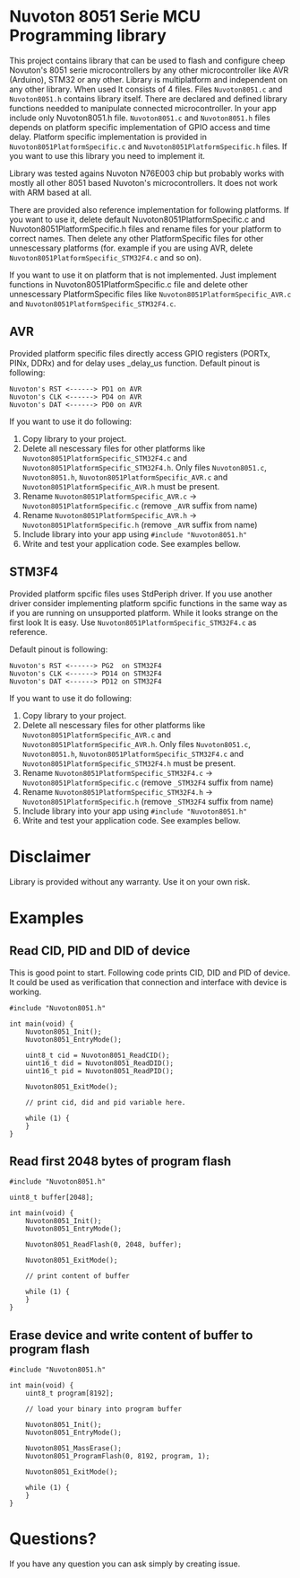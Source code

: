 # Nuvoton 8051 Serie MCU Programming library
This project contains library that can be used to flash and configure cheep Novuton's 8051 serie microcontrollers by any other microcontroller like AVR (Arduino), STM32 or any other. Library is multiplatform and independent on any other library. When used It consists of 4 files. Files `Nuvoton8051.c` and `Nuvoton8051.h` contains library itself. There are declared and defined library functions needded to manipulate connected microcontroller. In your app include only Nuvoton8051.h file. `Nuvoton8051.c` and `Nuvoton8051.h` files depends on platform specific implementation of GPIO access and time delay. Platform specific implementation is provided in `Nuvoton8051PlatformSpecific.c` and `Nuvoton8051PlatformSpecific.h` files. If you want to use this library you need to implement it.

Library was tested agains Nuvoton N76E003 chip but probably works with mostly all other 8051 based Nuvoton's microcontrollers. It does not work with ARM based at all.

There are provided also reference implementation for following platforms. If you want to use it, delete default Nuvoton8051PlatformSpecific.c and Nuvoton8051PlatformSpecific.h files and rename files for your platform to correct names. Then delete any other PlatformSpecific files for other unnescessary platforms (for. example if you are using AVR, delete `Nuvoton8051PlatformSpecific_STM32F4.c` and so on).

If you want to use it on platform that is not implemented. Just implement functions in Nuvoton8051PlatformSpecific.c file and delete other unnescessary PlatformSpecific files like `Nuvoton8051PlatformSpecific_AVR.c` and `Nuvoton8051PlatformSpecific_STM32F4.c`.

## AVR
Provided platform specific files directly access GPIO registers (PORTx, PINx, DDRx) and for delay uses _delay_us function. Default pinout is following:

```
Nuvoton's RST <------> PD1 on AVR
Nuvoton's CLK <------> PD4 on AVR
Nuvoton's DAT <------> PD0 on AVR
```

If you want to use it do following:
1) Copy library to your project.
2) Delete all nescessary files for other platforms like `Nuvoton8051PlatformSpecific_STM32F4.c` and `Nuvoton8051PlatformSpecific_STM32F4.h`. Only files `Nuvoton8051.c`, `Nuvoton8051.h`, `Nuvoton8051PlatformSpecific_AVR.c` and `Nuvoton8051PlatformSpecific_AVR.h` must be present.
3) Rename `Nuvoton8051PlatformSpecific_AVR.c` -> `Nuvoton8051PlatformSpecific.c` (remove `_AVR` suffix from name)
4) Rename `Nuvoton8051PlatformSpecific_AVR.h` -> `Nuvoton8051PlatformSpecific.h` (remove `_AVR` suffix from name)
5) Include library into your app using `#include "Nuvoton8051.h"`
6) Write and test your application code. See examples bellow.

## STM3F4 
Provided platform spcific files uses StdPeriph driver. If you use another driver consider implementing platform spcific functions in the same way as if you are running on unsupported platform. While it looks strange on the first look It is easy. Use `Nuvoton8051PlatformSpecific_STM32F4.c` as reference.

Default pinout is following:

```
Nuvoton's RST <------> PG2  on STM32F4
Nuvoton's CLK <------> PD14 on STM32F4
Nuvoton's DAT <------> PD12 on STM32F4
```

If you want to use it do following:
1) Copy library to your project.
2) Delete all nescessary files for other platforms like `Nuvoton8051PlatformSpecific_AVR.c` and `Nuvoton8051PlatformSpecific_AVR.h`. Only files `Nuvoton8051.c`, `Nuvoton8051.h`, `Nuvoton8051PlatformSpecific_STM32F4.c` and `Nuvoton8051PlatformSpecific_STM32F4.h` must be present.
3) Rename `Nuvoton8051PlatformSpecific_STM32F4.c` -> `Nuvoton8051PlatformSpecific.c` (remove `_STM32F4` suffix from name)
4) Rename `Nuvoton8051PlatformSpecific_STM32F4.h` -> `Nuvoton8051PlatformSpecific.h` (remove `_STM32F4` suffix from name)
5) Include library into your app using `#include "Nuvoton8051.h"`
6) Write and test your application code. See examples bellow.

# Disclaimer

Library is provided without any warranty. Use it on your own risk.

# Examples

## Read CID, PID and DID of device
This is good point to start. Following code prints CID, DID and PID of device. It could be used as verification that connection and interface with device is working.

```
#include "Nuvoton8051.h"

int main(void) {
	Nuvoton8051_Init();
	Nuvoton8051_EntryMode();
	
	uint8_t cid = Nuvoton8051_ReadCID();
	uint16_t did = Nuvoton8051_ReadDID();
	uint16_t pid = Nuvoton8051_ReadPID();
		
	Nuvoton8051_ExitMode();
	
	// print cid, did and pid variable here.
	
    while (1) {
    }
}
```

## Read first 2048 bytes of program flash

```
#include "Nuvoton8051.h"

uint8_t buffer[2048];

int main(void) {
	Nuvoton8051_Init();
	Nuvoton8051_EntryMode();
	
	Nuvoton8051_ReadFlash(0, 2048, buffer);
	
	Nuvoton8051_ExitMode();
	
	// print content of buffer
	
    while (1) {
    }
}
```

## Erase device and write content of buffer to program flash

```
#include "Nuvoton8051.h"

int main(void) {
	uint8_t program[8192];
	
	// load your binary into program buffer

	Nuvoton8051_Init();
	Nuvoton8051_EntryMode();

	Nuvoton8051_MassErase();
	Nuvoton8051_ProgramFlash(0, 8192, program, 1);
	
	Nuvoton8051_ExitMode();

	while (1) {
	}
}
```

# Questions?
If you have any question you can ask simply by creating issue.